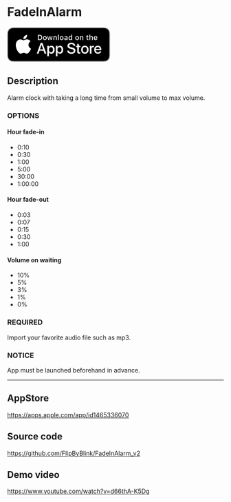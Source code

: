 
# FadeInAlarm

[![AppStore link](App_Store_Badge.svg)](https://apps.apple.com/app/id1465336070)

## Description
Alarm clock with taking a long time from small volume to max volume.

### OPTIONS
#### Hour fade-in
- 0:10
- 0:30
- 1:00
- 5:00
- 30:00
- 1:00:00

#### Hour fade-out
- 0:03
- 0:07
- 0:15
- 0:30
- 1:00

#### Volume on waiting
- 10%
- 5%
- 3%
- 1%
- 0%

### REQUIRED
Import your favorite audio file such as mp3.

### NOTICE
App must be launched beforehand in advance.


---


## AppStore
https://apps.apple.com/app/id1465336070


## Source code
https://github.com/FlipByBlink/FadeInAlarm_v2


## Demo video
https://www.youtube.com/watch?v=d66thA-K5Dg
